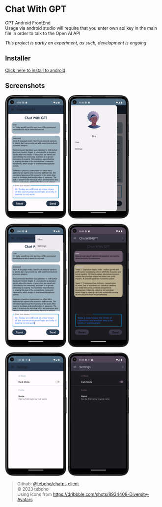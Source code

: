 # Chat With GPT
GPT Android FrontEnd  
Usage via android studio will require that you enter own api key in the main file in order to talk to the Open AI API

*This project is partly an experiment, as such, development is ongoing*

## Installer
[Click here to install to android](https://github.com/teboho/chatgpt-client/releases)

## Screenshots

<img src="Screenshot_20230602_224035.png" width="200" height="400" alt="Screenshot1" /> <img src="Screenshot_20230602_224044.png" width="200" height="400" alt="Screenshot2" />  

<img src="Screenshot_20230602_224056.png" width="200" height="400" alt="Screenshot3" /> <img src="Screenshot_20230602_224312.png" width="200" height="400" alt="Screenshot4" />  

<img src="Screenshot_20230604_230415.png" width="200" height="400" alt="Screenshot3" /> <img src="Screenshot_20230604_230514.png" width="200" height="400" alt="Screenshot4" />  



> Github: [@teboho/chatpt-client](https://github.com/teboho/chatgpt-client)  
> &copy; 2023 teboho  
> Using icons from https://dribbble.com/shots/8934409-Diversity-Avatars  
